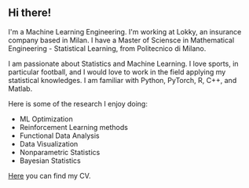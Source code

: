 ## Hi there!
I'm a Machine Learning Engineering. I'm working at Lokky, an insurance company based in Milan. 
I have a Master of Sciensce in Mathematical Engineering - Statistical Learning, from Politecnico di Milano. 

I am passionate about Statistics and Machine Learning. I love sports, in particular football, and I would love to work in the field
applying my statistical knowledges.
I am familiar with Python, PyTorch, R, C++, and Matlab.

Here is some of the research I enjoy doing:

- ML Optimization
- Reinforcement Learning methods
- Functional Data Analysis
- Data Visualization
- Nonparametric Statistics
- Bayesian Statistics

[Here](https://github.com/edoardopalli/Edoardo-Palli/blob/main/CV%20-%20Edoardo%20Palli.pdf) you can find my CV. 
